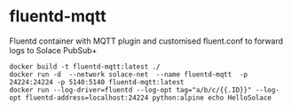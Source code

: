 # fluentd-mqtt
Fluentd container with MQTT plugin and customised fluent.conf to forward logs to Solace PubSub+

```
docker build -t fluentd-mqtt:latest ./
docker run -d  --network solace-net  --name fluentd-mqtt  -p 24224:24224 -p 5140:5140 fluentd-mqtt:latest
docker run --log-driver=fluentd --log-opt tag="a/b/c/{{.ID}}" --log-opt fluentd-address=localhost:24224 python:alpine echo HelloSolace
```
